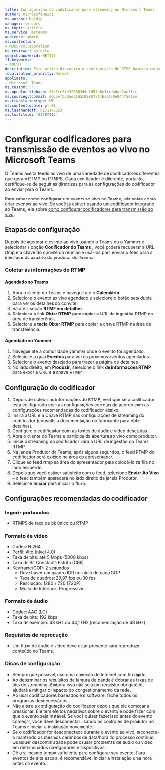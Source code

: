 ```yaml
---
title: Configuração do codificador para streaming no Microsoft Teams
author: MicrosoftHeidi
ms.author: heidip
manager: serdars
ms.topic: article
ms.service: msteams
audience: admin
ms.collection:
- M365-collaboration
ms.reviewer: asteele
search.appverid: MET150
f1.keywords:
- NOCSH
description: Este artigo discutirá a configuração de RTMP baseada em codificador para eventos de streaming do Microsoft Teams.
localization_priority: Normal
appliesto:
- Microsoft Teams
ms.custom: ''
ms.openlocfilehash: 8fd5feffe328083d9e7d5fa6e14cdbdac2ae5ffc
ms.sourcegitcommit: 0d25efb3dae31d5199807a14baaf30e944f561ce
ms.translationtype: MT
ms.contentlocale: pt-BR
ms.lasthandoff: 01/11/2023
ms.locfileid: "69767912"
---
```

# <a name="configuring-encoders-for-live-event-streaming-in-microsoft-teams"></a>Configurar codificadores para transmissão de eventos ao vivo no Microsoft Teams

O Teams aceita feeds ao vivo de uma variedade de codificadores diferentes que geram RTMP ou RTMPS. Cada codificador é diferente, portanto, certifique-se de seguir as diretrizes para as configurações do codificador ao enviar para o Teams.

Para saber como configurar um evento ao vivo no Teams, leia sobre como criar eventos ao vivo. Se você já estiver usando um codificador integrado ao Teams, leia sobre [como configurar codificadores para transmissão ao vivo](teams-encoder-setup.md).

## <a name="configuration-steps"></a>Etapas de configuração

Depois de agendar o evento ao vivo usando o Teams ou o Yammer e selecionar a opção **Codificador do Teams** , você poderá recuperar a URL rtmp e a chave do convite da reunião e usá-los para enviar o feed para a interface do usuário do produtor do Teams.

### <a name="gather-the-rtmp-information"></a>Coletar as informações do RTMP

#### <a name="scheduled-in-teams"></a>Agendado no Teams

1. Abra o cliente do Teams e navegue até o **Calendário**.
1. Selecione o evento ao vivo agendado e selecione o botão seta dupla para ver os detalhes do convite.
1. Vá até a seção **RTMP em detalhes** .
1. Selecione o link **Obter RTMP** para copiar a URL de ingestão RTMP na área de transferência.
1. Selecione a **tecla Obter RTMP** para copiar a chave RTMP na área de transferência.

#### <a name="scheduled-in-yammer"></a>Agendado no Yammer

1. Navegue até a comunidade yammer onde o evento foi agendado.
1. Selecione a guia **Eventos** para ver os próximos eventos agendados.
1. Selecione o evento desejado para trazer a página de detalhes.
1. No lado direito, em **Produzir**, selecione o link **de informações RTMP** para expor a URL e a chave RTMP.

## <a name="encoder-setup"></a>Configuração do codificador

1. Depois de coletar as informações do RTMP, verifique se o codificador está configurado com as configurações corretas de acordo com as configurações recomendadas do codificador abaixo.
1. Insira a URL e a Chave RTMP nas configurações de streaming do codificador (consulte a documentação do fabricante para obter detalhes).
1. Configure o codificador com as fontes de áudio e vídeo desejadas.
1. Abra o cliente do Teams e participe da abertura ao vivo como produtor.
1. Inicie o streaming do codificador para a URL de ingestão do Teams RTMP.
1. Na janela Produtor do Teams, após alguns segundos, o feed RTMP do codificador será exibido na área do apresentador.
1. Clique no feed rtmp na área do apresentador para colocá-lo na fila no lado esquerdo.
1. Depois que você estiver satisfeito com o feed, selecione **Enviar Ao Vivo** – o feed também aparecerá no lado direito da janela Produtor.
1. Selecione **Iniciar** para iniciar o fluxo.

## <a name="recommended-encoder-settings"></a>Configurações recomendadas do codificador

### <a name="ingest-protocols"></a>Ingerir protocolos

- RTMPS de taxa de bit único ou RTMP

### <a name="video-format"></a>Formato de vídeo

- Codec: H.264
- Perfil: Alto (nível 4.0)
- Taxa de bits: até 5 Mbps (5000 kbps)
- Taxa de Bit Constante Estrita (CBR)
- Keyframe/GOP: 2 segundos
  - Deve haver um quadro IDR no início de cada GOP
  - Taxa de quadros: 29,97 fps ou 30 fps
  - Resolução: 1280 x 720 (720P)
  - Modo de Interlace: Progressivo

### <a name="audio-format"></a>Formato de áudio

- Codec: AAC (LC)
- Taxa de bits: 192 kbps
- Taxa de exemplo: 48 kHz ou 44,1 kHz (recomendação de 48 kHz)

### <a name="playback-requirements"></a>Requisitos de reprodução

- Um fluxo de áudio e vídeo deve estar presente para reproduzir conteúdo no Teams.

### <a name="configuration-tips"></a>Dicas de configuração

- Sempre que possível, use uma conexão de Internet com fio rígido.
- Ao determinar os requisitos de largura de banda é dobrar as taxas de bits de streaming. Embora isso não seja um requisito obrigatório, ajudará a mitigar o impacto do congestionamento da rede.
- Ao usar codificadores baseados em software, feche todos os programas desnecessários.
- Não altere a configuração do codificador depois que ele começar a pressionar. Ele tem efeitos negativos sobre o evento e pode fazer com que o evento seja instável. Se você quiser fazer isso antes do evento começar, você deve desconectar usando os controles de produtor no Teams e iniciar a instalação novamente.
- Se o codificador for desconectado durante o evento ao vivo, reconecte-o mantendo os mesmos carimbos de data/hora do processo contínuo. Qualquer descontinuidade pode causar problemas de áudio ou vídeo em determinados navegadores e dispositivos.
- Dê a si mesmo tempo suficiente para configurar seu evento. Para eventos de alta escala, é recomendável iniciar a instalação uma hora antes do evento.
